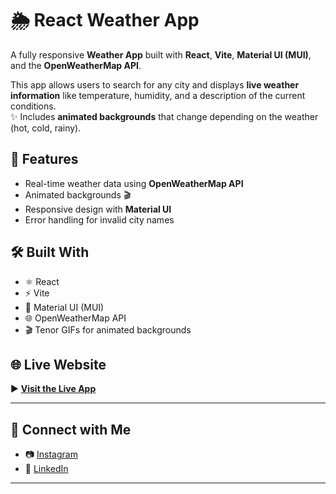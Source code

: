 # 🌦️ React Weather App

A fully responsive **Weather App** built with **React**, **Vite**, **Material UI (MUI)**, and the **OpenWeatherMap API**.

This app allows users to search for any city and displays **live weather information** like temperature, humidity, and a description of the current conditions.  
✨ Includes **animated backgrounds** that change depending on the weather (hot, cold, rainy).

## 🚀 Features
- Real-time weather data using **OpenWeatherMap API**
- Animated backgrounds 🎬
- Responsive design with **Material UI**
- Error handling for invalid city names

## 🛠️ Built With
- ⚛️ React
- ⚡ Vite
- 🎨 Material UI (MUI)
- 🌐 OpenWeatherMap API
- 🎬 Tenor GIFs for animated backgrounds

## 🌐 Live Website
▶️ **[Visit the Live App](https://react-weather-app-git-main-ayush-guptas-projects-b7e497f1.vercel.app)**

---

## 🔗 Connect with Me
- 📷 [Instagram](https://www.instagram.com/p/DLGDUJ8TsU_/?igsh=Z3BlMnU5dnh1aDho)
- 💼 [LinkedIn](https://www.linkedin.com/in/ayush-gupta-58819527a?utm_source=share&utm_campaign=share_via&utm_content=profile&utm_medium=ios_app)

---
